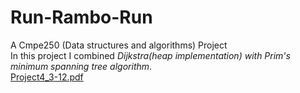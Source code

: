 # Run-Rambo-Run
A Cmpe250 (Data structures and algorithms) Project<br>
In this project I combined <em>Dijkstra(heap implementation) with Prim's minimum spanning tree algorithm</em>.<br>
[Project4_3-12.pdf](https://github.com/alitariksahin/Run-Rambo-Run/files/10508489/Project4_3-12.pdf)
